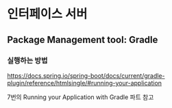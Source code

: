 인터페이스 서버
==================================


## Package Management tool: Gradle

### 실행하는 방법

https://docs.spring.io/spring-boot/docs/current/gradle-plugin/reference/htmlsingle/#running-your-application

7번의 Running your Application with Gradle 파트 참고